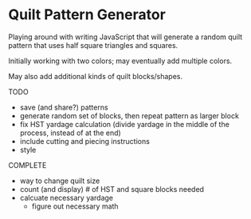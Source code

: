 # Quilt Pattern Generator

Playing around with writing JavaScript that will generate a random quilt pattern that uses half square triangles and squares. 

Initially working with two colors; may eventually add multiple colors.

May also add additional kinds of quilt blocks/shapes.

TODO
- save (and share?) patterns
- generate random set of blocks, then repeat pattern as larger block
- fix HST yardage calculation (divide yardage in the middle of the process, instead of at the end)
- include cutting and piecing instructions
- style

COMPLETE
- way to change quilt size
- count (and display) # of HST and square blocks needed
- calcuate necessary yardage
  - figure out necessary math

